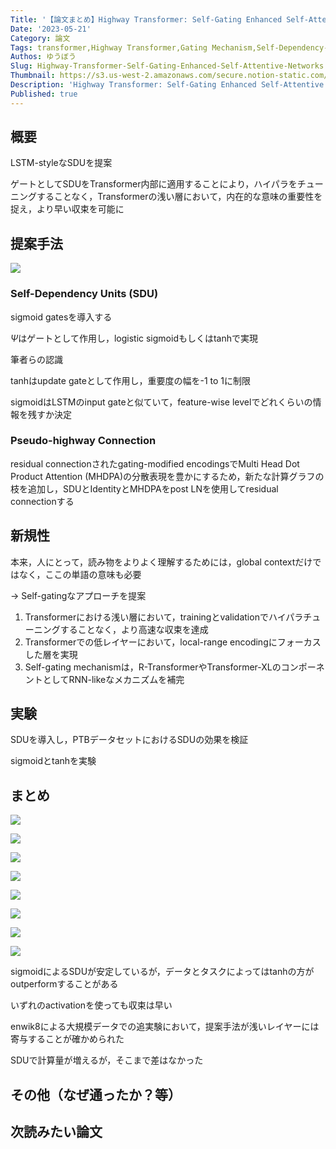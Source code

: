 ```yaml
---
Title: '【論文まとめ】Highway Transformer: Self-Gating Enhanced Self-Attentive Networks'
Date: '2023-05-21'
Category: 論文
Tags: transformer,Highway Transformer,Gating Mechanism,Self-Dependency-Units (SDU)
Authos: ゆうぼう
Slug: Highway-Transformer-Self-Gating-Enhanced-Self-Attentive-Networks
Thumbnail: https://s3.us-west-2.amazonaws.com/secure.notion-static.com/c1d2b55a-8e61-4918-8a5e-bee7f61e9f4d/%E3%82%B9%E3%82%AF%E3%83%AA%E3%83%BC%E3%83%B3%E3%82%B7%E3%83%A7%E3%83%83%E3%83%88_2022-08-26_12.58.57.png?X-Amz-Algorithm=AWS4-HMAC-SHA256&X-Amz-Content-Sha256=UNSIGNED-PAYLOAD&X-Amz-Credential=AKIAT73L2G45EIPT3X45%2F20230521%2Fus-west-2%2Fs3%2Faws4_request&X-Amz-Date=20230521T180536Z&X-Amz-Expires=3600&X-Amz-Signature=3a2649aaae274fbabf93cde0b58588663b3b7e6a951c5a628fb5bbca202a7140&X-Amz-SignedHeaders=host&x-id=GetObject
Description: 'Highway Transformer: Self-Gating Enhanced Self-Attentive Networksのまとめ'
Published: true
---
```


## 概要

LSTM-styleなSDUを提案

ゲートとしてSDUをTransformer内部に適用することにより，ハイパラをチューニングすることなく，Transformerの浅い層において，内在的な意味の重要性を捉え，より早い収束を可能に

## 提案手法

![](https://s3.us-west-2.amazonaws.com/secure.notion-static.com/ee071883-293d-4802-ab74-1f3298ab1ad1/%E3%82%B9%E3%82%AF%E3%83%AA%E3%83%BC%E3%83%B3%E3%82%B7%E3%83%A7%E3%83%83%E3%83%88_2022-08-26_12.58.57.png?X-Amz-Algorithm=AWS4-HMAC-SHA256&X-Amz-Content-Sha256=UNSIGNED-PAYLOAD&X-Amz-Credential=AKIAT73L2G45EIPT3X45%2F20230521%2Fus-west-2%2Fs3%2Faws4_request&X-Amz-Date=20230521T180540Z&X-Amz-Expires=3600&X-Amz-Signature=90235e0c189715ed2ad9e053ac0ded46a7529072523ceb561856d73c171cbc63&X-Amz-SignedHeaders=host&x-id=GetObject)

### Self-Dependency Units (SDU)

sigmoid gatesを導入する

$\Psi$はゲートとして作用し，logistic sigmoidもしくはtanhで実現

筆者らの認識

tanhはupdate gateとして作用し，重要度の幅を-1 to 1に制限

sigmoidはLSTMのinput gateと似ていて，feature-wise levelでどれくらいの情報を残すか決定

### Pseudo-highway Connection

residual connectionされたgating-modified encodingsでMulti Head Dot Product Attention (MHDPA)の分散表現を豊かにするため，新たな計算グラフの枝を追加し，SDUとIdentityとMHDPAをpost LNを使用してresidual connectionする

## 新規性

本来，人にとって，読み物をよりよく理解するためには，global contextだけではなく，ここの単語の意味も必要

→ Self-gatingなアプローチを提案



1.  Transformerにおける浅い層において，trainingとvalidationでハイパラチューニングすることなく，より高速な収束を達成
2. Transformerでの低レイヤーにおいて，local-range encodingにフォーカスした層を実現
3. Self-gating mechanismは，R-TransformerやTransformer-XLのコンポーネントとしてRNN-likeなメカニズムを補完
## 実験

SDUを導入し，PTBデータセットにおけるSDUの効果を検証

sigmoidとtanhを実験

## まとめ

![](https://s3.us-west-2.amazonaws.com/secure.notion-static.com/983f88c3-b4c6-4017-89a5-c11814060ffe/%E3%82%B9%E3%82%AF%E3%83%AA%E3%83%BC%E3%83%B3%E3%82%B7%E3%83%A7%E3%83%83%E3%83%88_2022-08-26_13.21.41.png?X-Amz-Algorithm=AWS4-HMAC-SHA256&X-Amz-Content-Sha256=UNSIGNED-PAYLOAD&X-Amz-Credential=AKIAT73L2G45EIPT3X45%2F20230521%2Fus-west-2%2Fs3%2Faws4_request&X-Amz-Date=20230521T180603Z&X-Amz-Expires=3600&X-Amz-Signature=dc4b94706aaae77f3e190ab3103d101fb2152f6216dcfdef0d162302fe053706&X-Amz-SignedHeaders=host&x-id=GetObject)

![](https://s3.us-west-2.amazonaws.com/secure.notion-static.com/bf1a2c53-9065-4c50-bc7a-7cb9aae77dd8/%E3%82%B9%E3%82%AF%E3%83%AA%E3%83%BC%E3%83%B3%E3%82%B7%E3%83%A7%E3%83%83%E3%83%88_2022-08-26_13.22.04.png?X-Amz-Algorithm=AWS4-HMAC-SHA256&X-Amz-Content-Sha256=UNSIGNED-PAYLOAD&X-Amz-Credential=AKIAT73L2G45EIPT3X45%2F20230521%2Fus-west-2%2Fs3%2Faws4_request&X-Amz-Date=20230521T180607Z&X-Amz-Expires=3600&X-Amz-Signature=8deccd38d03139667d4e160812d04d855e16f2c37db8428d5434b33bbbfd46f4&X-Amz-SignedHeaders=host&x-id=GetObject)

![](https://s3.us-west-2.amazonaws.com/secure.notion-static.com/43698a9d-abf7-4007-b343-7b9dc2a4e588/%E3%82%B9%E3%82%AF%E3%83%AA%E3%83%BC%E3%83%B3%E3%82%B7%E3%83%A7%E3%83%83%E3%83%88_2022-08-26_13.22.25.png?X-Amz-Algorithm=AWS4-HMAC-SHA256&X-Amz-Content-Sha256=UNSIGNED-PAYLOAD&X-Amz-Credential=AKIAT73L2G45EIPT3X45%2F20230521%2Fus-west-2%2Fs3%2Faws4_request&X-Amz-Date=20230521T180609Z&X-Amz-Expires=3600&X-Amz-Signature=99f3e053d8e49ec68bef5d06de3bbd3f71e880cd411b9f6561244597055b24a1&X-Amz-SignedHeaders=host&x-id=GetObject)

![](https://s3.us-west-2.amazonaws.com/secure.notion-static.com/6cd06f60-3432-42c1-b90a-e8cafdb254a5/%E3%82%B9%E3%82%AF%E3%83%AA%E3%83%BC%E3%83%B3%E3%82%B7%E3%83%A7%E3%83%83%E3%83%88_2022-08-26_13.22.43.png?X-Amz-Algorithm=AWS4-HMAC-SHA256&X-Amz-Content-Sha256=UNSIGNED-PAYLOAD&X-Amz-Credential=AKIAT73L2G45EIPT3X45%2F20230521%2Fus-west-2%2Fs3%2Faws4_request&X-Amz-Date=20230521T180612Z&X-Amz-Expires=3600&X-Amz-Signature=546157c3dbc57dbdfebfd19724491ba4026390d3b968e6bf79cbed0cdc8fdec4&X-Amz-SignedHeaders=host&x-id=GetObject)

![](https://s3.us-west-2.amazonaws.com/secure.notion-static.com/a5b222bb-5fc4-4ad6-9c08-e7cde9bc7b8d/%E3%82%B9%E3%82%AF%E3%83%AA%E3%83%BC%E3%83%B3%E3%82%B7%E3%83%A7%E3%83%83%E3%83%88_2022-08-26_13.23.01.png?X-Amz-Algorithm=AWS4-HMAC-SHA256&X-Amz-Content-Sha256=UNSIGNED-PAYLOAD&X-Amz-Credential=AKIAT73L2G45EIPT3X45%2F20230521%2Fus-west-2%2Fs3%2Faws4_request&X-Amz-Date=20230521T180614Z&X-Amz-Expires=3600&X-Amz-Signature=ce5717a7823c4d6531b7dfa3ca8cf71fd84bc9cafa5e0613c111b5c5380bda2a&X-Amz-SignedHeaders=host&x-id=GetObject)

![](https://s3.us-west-2.amazonaws.com/secure.notion-static.com/2e0b4670-6891-40f4-859b-a6b50feaeb9b/%E3%82%B9%E3%82%AF%E3%83%AA%E3%83%BC%E3%83%B3%E3%82%B7%E3%83%A7%E3%83%83%E3%83%88_2022-08-26_13.23.12.png?X-Amz-Algorithm=AWS4-HMAC-SHA256&X-Amz-Content-Sha256=UNSIGNED-PAYLOAD&X-Amz-Credential=AKIAT73L2G45EIPT3X45%2F20230521%2Fus-west-2%2Fs3%2Faws4_request&X-Amz-Date=20230521T180620Z&X-Amz-Expires=3600&X-Amz-Signature=50441be8be1fbd4908b07ebc956da7e7343e0db5ec91e01a264d275a9c4a4394&X-Amz-SignedHeaders=host&x-id=GetObject)



![](https://s3.us-west-2.amazonaws.com/secure.notion-static.com/c48f4870-1a31-45e3-984e-d9622e262bad/%E3%82%B9%E3%82%AF%E3%83%AA%E3%83%BC%E3%83%B3%E3%82%B7%E3%83%A7%E3%83%83%E3%83%88_2022-08-26_13.23.37.png?X-Amz-Algorithm=AWS4-HMAC-SHA256&X-Amz-Content-Sha256=UNSIGNED-PAYLOAD&X-Amz-Credential=AKIAT73L2G45EIPT3X45%2F20230521%2Fus-west-2%2Fs3%2Faws4_request&X-Amz-Date=20230521T180625Z&X-Amz-Expires=3600&X-Amz-Signature=34e626fb90de9065c1df255c4293c825cd190bb783589c4d1bd6e1a4f96eb6a0&X-Amz-SignedHeaders=host&x-id=GetObject)

![](https://s3.us-west-2.amazonaws.com/secure.notion-static.com/d6970bfd-1cd0-40f2-ac05-d9d46e1db8aa/%E3%82%B9%E3%82%AF%E3%83%AA%E3%83%BC%E3%83%B3%E3%82%B7%E3%83%A7%E3%83%83%E3%83%88_2022-08-26_13.23.48.png?X-Amz-Algorithm=AWS4-HMAC-SHA256&X-Amz-Content-Sha256=UNSIGNED-PAYLOAD&X-Amz-Credential=AKIAT73L2G45EIPT3X45%2F20230521%2Fus-west-2%2Fs3%2Faws4_request&X-Amz-Date=20230521T180628Z&X-Amz-Expires=3600&X-Amz-Signature=b60865c113b62ddaae3f5496c4f83f6248f60a34763b8df0f9a6aef50aba250d&X-Amz-SignedHeaders=host&x-id=GetObject)

sigmoidによるSDUが安定しているが，データとタスクによってはtanhの方がoutperformすることがある

いずれのactivationを使っても収束は早い



enwik8による大規模データでの追実験において，提案手法が浅いレイヤーには寄与することが確かめられた



SDUで計算量が増えるが，そこまで差はなかった

## その他（なぜ通ったか？等）



## 次読みたい論文

